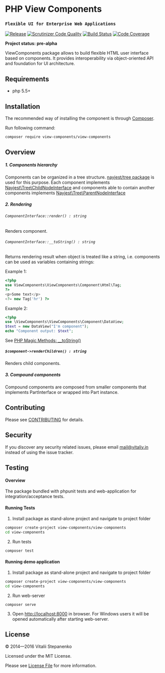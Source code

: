 PHP View Components
=====
### `Flexible UI for Enterprise Web Applications`

[![Release](https://img.shields.io/packagist/v/view-components/view-components.svg)](https://packagist.org/packages/view-components/view-components)
[![Scrutinizer Code Quality](https://scrutinizer-ci.com/g/view-components/view-components/badges/quality-score.png?b=master)](https://scrutinizer-ci.com/g/view-components/view-components/?branch=master)
[![Build Status](https://travis-ci.org/view-components/view-components.svg?branch=master)](https://travis-ci.org/view-components/view-components)
[![Code Coverage](https://scrutinizer-ci.com/g/view-components/view-components/badges/coverage.png?b=master)](https://scrutinizer-ci.com/g/view-components/view-components/?branch=master)


**Project status: pre-alpha**

ViewComponents package allows to build flexible HTML user interface based on components.
It provides interoperability via object-oriented API and foundation for UI architecture.

## Requirements

* php 5.5+

## Installation

The recommended way of installing the component is through [Composer](https://getcomposer.org).

Run following command:

```bash
composer require view-components/view-components
```

## Overview


##### 1. Components hierarchy

Сomponents can be organized in a tree structure. 
[nayjest/tree package](https://github.com/Nayjest/Tree) is used for this purpose.
Each component implements [Nayjest\Tree\ChildNodeInterface](https://github.com/Nayjest/Tree/blob/master/src/ChildNodeInterface.php) and
components able to contain another components implements [Nayjest\Tree\ParentNodeInterface](https://github.com/Nayjest/Tree/blob/master/src/ParentNodeInterface.php)

##### 2. Rendering

###### `ComponentInterface::render() : string`

Renders component.



###### `ComponentInterface::__toString() : string`

Returns rendering result  when object is treated like a string, i.e. components can be used as variables containing strings:

Example 1:
```php
<?php
use ViewComponents\ViewComponents\Component\Html\Tag;
?>
<p>Some text</p>
<?= new Tag('hr') ?>
```
Example 2:
```php
<?php
use \ViewComponents\ViewComponents\Component\DataView;
$text = new DataView("I'm component");
echo "Component output: $text";
```

See [PHP Magic Methods: __toString()](http://www.php.net/manual/en/language.oop5.magic.php#object.tostring)



##### `$component->renderChildren() : string`

Renders child components.

##### 3. Compound components

Compound components are composed from smaller components that implements PartInterface or wrapped into Part instance.

## Contributing

Please see [CONTRIBUTING](CONTRIBUTING.md) for details.



## Security

If you discover any security related issues, please email mail@vitaliy.in instead of using the issue tracker.



## Testing

#### Overview

The package bundled with phpunit tests and web-application for integration/acceptance tests.

#### Running Tests

1) Install package as stand-alone project and navigate to project folder
```bash
composer create-project view-components/view-components
cd view-components
```

2) Run tests

```
composer test
```


#### Running demo application

1) Install package as stand-alone project and navigate to project folder
```bash
composer create-project view-components/view-components
cd view-components
```

2) Run web-server

```
composer serve
```

3) Open [http://localhost:8000](http://localhost:8000) in browser. For Windows users it will be opened automatically after starting web-server.

## License

© 2014&mdash;2016 Vitalii Stepanenko

Licensed under the MIT License. 

Please see [License File](LICENSE) for more information.
